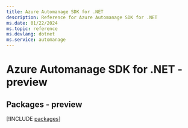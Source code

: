 ```yaml
---
title: Azure Automanage SDK for .NET
description: Reference for Azure Automanage SDK for .NET
ms.date: 01/22/2024
ms.topic: reference
ms.devlang: dotnet
ms.service: automanage
---
```

# Azure Automanage SDK for .NET - preview
## Packages - preview
[!INCLUDE [packages](automanage-index.md)]